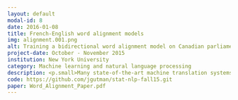 ```yaml
---
layout: default
modal-id: 8
date: 2016-01-08
title: French-English word alignment models
img: alignment.001.png
alt: Training a bidirectional word alignment model on Canadian parliament transcripts
project-date: October - November 2015
institution: New York University
category: Machine learning and natural language processing
description: <p.small>Many state-of-the-art machine translation systems consist of a language model and an alignment model trained on a large corpus of parallel texts with no word-to-word gloss available. In this project I implemented IBM alignment models 1 and 2 from scratch, trained on a parallel French-English corpus of Canadian parliament transcripts.</p> <p.small>Expectation-maximization was used to train each alignment model, and the intersection of one-to-many alignments in both translation directions were taken to yield the best possible inferred alignment for each sentence. Cross-validation on model hyperparameters and detailed linguistic error analysis were conducted to optimize model performance, reducing the alignment error rate by an additional 10 percentage points.</p> <p.small>Code for the alignment models and expectation-maximization algorithm was written in Java and run on a high-performance computing cluster. Performance of my model yielded the second-best alignment error rate out of all student-submitted models.</p>
code: https://github.com/jgutman/stat-nlp-fall15.git
paper: Word_Alignment_Paper.pdf
---
```


